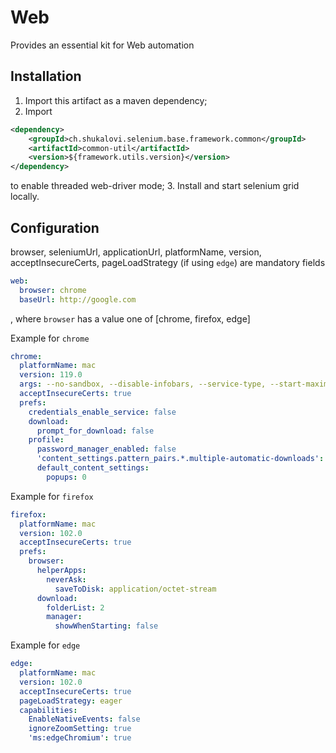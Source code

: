 # Web 
Provides an essential kit for Web automation
## Installation
1. Import this artifact as a maven dependency;
2. Import
```xml
<dependency>
    <groupId>ch.shukalovi.selenium.base.framework.common</groupId>
    <artifactId>common-util</artifactId>
    <version>${framework.utils.version}</version>
</dependency>
```
to enable threaded web-driver mode;
3. Install and start selenium grid locally.
## Configuration
browser, seleniumUrl, applicationUrl, platformName, version, acceptInsecureCerts, pageLoadStrategy (if using `edge`) are mandatory fields
```yaml
web:
  browser: chrome
  baseUrl: http://google.com
```
, where `browser` has a value one of [chrome, firefox, edge]

Example for `chrome`
```yaml
chrome:
  platformName: mac
  version: 119.0
  args: --no-sandbox, --disable-infobars, --service-type, --start-maximized, --disable-extensions, --disable-notifications
  acceptInsecureCerts: true
  prefs:
    credentials_enable_service: false
    download:
      prompt_for_download: false
    profile:
      password_manager_enabled: false
      'content_settings.pattern_pairs.*.multiple-automatic-downloads': 1
      default_content_settings:
        popups: 0
```
Example for `firefox`
```yaml
firefox:
  platformName: mac
  version: 102.0
  acceptInsecureCerts: true
  prefs:
    browser:
      helperApps:
        neverAsk:
          saveToDisk: application/octet-stream
      download:
        folderList: 2
        manager:
          showWhenStarting: false
```
Example for `edge`
```yaml
edge:
  platformName: mac
  version: 102.0
  acceptInsecureCerts: true
  pageLoadStrategy: eager
  capabilities:
    EnableNativeEvents: false
    ignoreZoomSetting: true
    'ms:edgeChromium': true
```